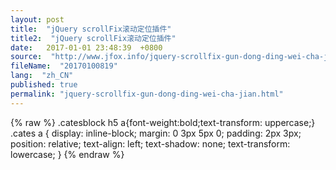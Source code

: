```yaml
---
layout: post
title:  "jQuery scrollFix滚动定位插件"
title2:  "jQuery scrollFix滚动定位插件"
date:   2017-01-01 23:48:39  +0800
source:  "http://www.jfox.info/jquery-scrollfix-gun-dong-ding-wei-cha-jian.html"
fileName:  "20170100819"
lang:  "zh_CN"
published: true
permalink: "jquery-scrollfix-gun-dong-ding-wei-cha-jian.html"
---
```

{% raw %}
.catesblock h5 a{font-weight:bold;text-transform: uppercase;}
.cates a {
display: inline-block;
margin: 0 3px 5px 0;
padding: 2px 3px;
position: relative;
text-align: left;
text-shadow: none;
text-transform: lowercase;
}
{% endraw %}

